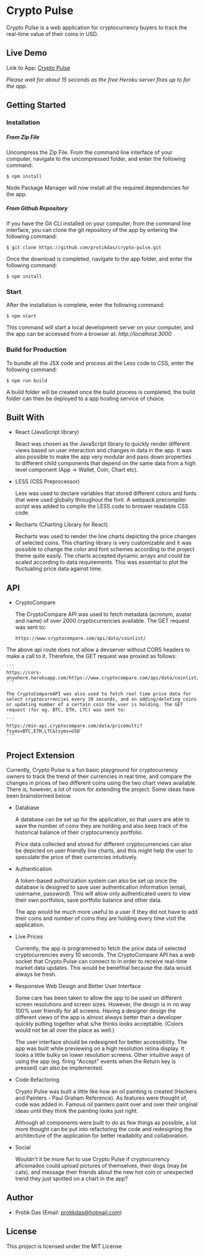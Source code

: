 # Crypto Pulse

Crypto Pulse is a web application for cryptocurrency buyers to track the real-time value of their coins in USD.

## Live Demo

Link to App: [Crypto Pulse](http://cryptopulse.herokuapp.com)

_Please wait for about 15 seconds as the free Heroku server fires up to for the app._


## Getting Started

### Installation
##### From Zip File

Uncompress the Zip File. From the command line interface of your computer, navigate to the uncompressed folder, and enter the following command:

```
$ npm install
```

Node Package Manager will now install all the required dependencies for the app. 


##### From Github Repository
If you have the Git CLI installed on your computer, from the command line interface, you can clone the git repository of the app by entering the following command:

```
$ git clone https://github.com/protikdas/crypto-pulse.git

```
Once the download is completed, navigate to the app folder, and enter the following command:

```
$ npm install
```

### Start
After the installation is complete, enter the following command:

```
$ npm start
```

This command will start a local development server on your computer, and the app can be accessed from a browser at: 
*http://localhost:3000*

### Build for Production

To bundle all the JSX code and process all the Less code to CSS, enter the following command:
```
$ npm run build
```
A build folder will be created once the build process is completed, the build folder can then be deployed to a app hosting service of choice.

## Built With

- React (JavaScript library)
  
  React was chosen as the JavaScript library to quickly render different views based on user interaction and changes in data in the app. It was also possible to make the app very modular and pass down properties to different child components that depend on the same data from a high level component (App -> Wallet, Coin, Chart etc).
  
- LESS (CSS Preprocessor)

  Less was used to declare variables that stored different colors and fonts that were used globally throughout the font. A webpack precompiler script was added to compile the LESS code to broswer readable CSS code.
  
- Recharts (Charting Library for React)

	Recharts was used to render the line charts depicting the price changes of selected coins. This charting library is very customizable and it was possible to change the color and font schemes according to the project theme quite easily. The charts accepted dynamic arrays and could be scaled according to data requirements. This was essential to plot the fluctuating price data against time.
  
## API
- CryptoCompare

	The CryptoCompare API was used to fetch metadata (acronym, avatar and name) of over 2000 cryptocurrencies available. The GET request was sent to:
	
	```
	https://www.cryptocompare.com/api/data/coinlist/
	```
The above api route does not allow a devserver without CORS headers to make a call to it. Therefore, the GET request was proxied as follows:

	```
	https://cors-anywhere.herokuapp.com/https://www.cryptocompare.com/api/data/coinlist/
	```
	
	The CryptoCompareAPI was also used to fetch real time price data for select cryptocurrencies every 10 seconds, and on adding/deleting coins or updating number of a certain coin the user is holding. The GET request (for eg. BTC, ETH, LTC) was sent to:
	
	```
	https://min-api.cryptocompare.com/data/pricemulti?fsyms=BTC,ETH,LTC&tsyms=USD`
	```
	
## Project Extension
Currently, Crypto Pulse is a fun basic playground for cryptocurrency owners to track the trend of their currencies in real time, and compare the changes in prices of two different coins using the two chart views available. There is, however, a lot of room for extending the project. Some ideas have been brainstormed below.

- Database

	A database can be set up for the application, so that users are able to save the number of coins they are holding and also keep track of the historical balance of their cryptocurrency portfolio. 
	
	Price data collected and stored for different cryptocurrencies can also be depicted on user friendly line charts, and this might help the user to speculate the price of their currencies intuitively.

- Authentication

	A token-based authorization system can also be set up once the database is designed to save user authentication information (email, username, password). This will allow only authenticated users to view their own portfolios, save portfolio balance and other data. 
	
	The app would be much more useful to a user if they did not have to add their coins and number of coins they are holding every time visit the application.
	
- Live Prices
	
	Currently, the app is programmed to fetch the price data of selected cryptocurrencies every 10 seconds. The CryptoCompare API has a web socket that Crypto Pulse can connect to in order to receive real-time market data updates. This would be benefitial because the data would always be fresh.
	
- Responsive Web Design and Better User Interface

	Some care has been taken to allow the app to be used on different screen resolutions and screen sizes. However, the design is in no way 100% user friendly for all screens. Having a designer design the different views of the app is almost always better than a developer quickly putting together what s/he thinks looks acceptable. (Colors would not be all over the place as well.)

	The user interface should be redesigned for better accessibility. The app was built while previewing on a high resolution retina display. It looks a little bulky on lower resolution screens. Other intuitive ways of using the app (eg. firing "Accept" events when the Return key is pressed) can also be implemented.

- Code Refactoring

	Crypto Pulse was built a little like how an oil painting is created (Hackers and Painters - Paul Graham Reference). As features were thought of, code was added in. Famous oil painters paint over and over their original ideas until they think the painting looks just right. 
	
	Although all components were built to do as few things as possible, a lot more thought can be put into refactoring the code and redesigning the architecture of the application for better readablity and collaboration.
	
- Social

	Wouldn't it be more fun to use Crypto Pulse if cryptocurrency aficionados could upload pictures of themselves, their dogs (may be cats), and message their friends about the new hot coin or unexpected trend they just spotted on a chart in the app?

## Author

- Protik Das (Email: protikdas@hotmail.com)

## License
This project is licensed under the MIT License
